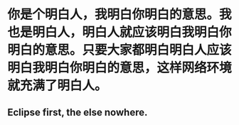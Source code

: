 # 你是个明白人，我明白你明白的意思。我也是明白人，明白人就应该明白我明白你明白的意思。只要大家都明白明白人应该明白我明白你明白的意思，这样网络环境就充满了明白人。


## Eclipse first, the else nowhere.
